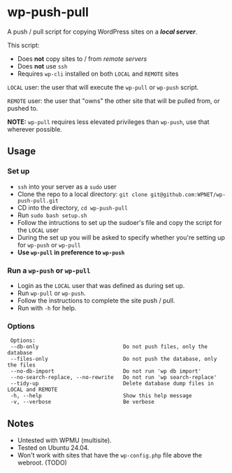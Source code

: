 # wp-push-pull

 A push / pull script for copying WordPress sites on a **_local server_**.

 This script:

 - Does **not** copy sites to / from _remote servers_
 - Does **not** use `ssh`
 - Requires `wp-cli` installed on both `LOCAL` and `REMOTE` sites

 `LOCAL`  user: the user that will execute the `wp-pull` or `wp-push` script.
 
 `REMOTE` user: the user that "owns" the other site that will be pulled from, or pushed to.
 
 **NOTE:** `wp-pull` requires less elevated privileges than `wp-push`, use that wherever possible.

## Usage
### Set up
 - `ssh` into your server as a `sudo` user
 - Clone the repo to a local directory: `git clone git@github.com:WPNET/wp-push-pull.git`
 - CD into the directory, `cd wp-push-pull`
 - Run `sudo bash setup.sh`
 - Follow the intructions to set up the sudoer's file and copy the script for the `LOCAL` user
 - During the set up you will be asked to specify whether you're setting up for `wp-push` or `wp-pull`
 - **Use `wp-pull` in preference to `wp-push`**

### Run a `wp-push` or `wp-pull`
- Login as the `LOCAL` user that was defined as during set up.
- Run `wp-pull` or `wp-push`.
- Follow the instructions to complete the site push / pull.
- Run with `-h` for help.

### Options

```
 Options:
 --db-only                           Do not push files, only the database
 --files-only                        Do not push the database, only the files
 --no-db-import                      Do not run 'wp db import'
 --no-search-replace, --no-rewrite   Do not run 'wp search-replace'
 --tidy-up                           Delete database dump files in LOCAL and REMOTE
 -h, --help                          Show this help message
 -v, --verbose                       Be verbose
```

## Notes
- Untested with WPMU (multisite).
- Tested on Ubuntu 24.04.
- Won't work with sites that have the `wp-config.php` file above the webroot. (TODO)
